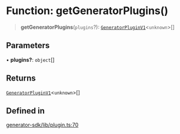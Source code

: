 # Function: getGeneratorPlugins()

> **getGeneratorPlugins**(`plugins`?): [`GeneratorPluginV1`](../interfaces/GeneratorPluginV1.md)\<`unknown`\>[]

## Parameters

• **plugins?**: `object`[]

## Returns

[`GeneratorPluginV1`](../interfaces/GeneratorPluginV1.md)\<`unknown`\>[]

## Defined in

[generator-sdk/lib/plugin.ts:70](https://github.com/andreisergiu98/baeta/blob/e352a1ec749c5b23df693f5f8373ac0b75347349/packages/generator-sdk/lib/plugin.ts#L70)
